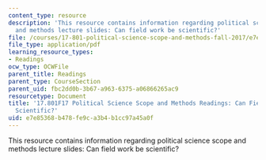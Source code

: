 ```yaml
---
content_type: resource
description: 'This resource contains information regarding political science scope
  and methods lecture slides: Can field work be scientific?'
file: /courses/17-801-political-science-scope-and-methods-fall-2017/e7e85368b478fe9ca3b4b1cc97a45a0f_MIT17_801F17_FieldWork.pdf
file_type: application/pdf
learning_resource_types:
- Readings
ocw_type: OCWFile
parent_title: Readings
parent_type: CourseSection
parent_uid: fbc2dd0b-3b67-a963-6375-a06866265ac9
resourcetype: Document
title: '17.801F17 Political Science Scope and Methods Readings: Can Field Work Be
  Scientific?'
uid: e7e85368-b478-fe9c-a3b4-b1cc97a45a0f
---
```

This resource contains information regarding political science scope and methods lecture slides: Can field work be scientific?

